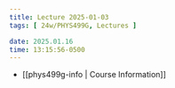 ```yaml
---
title: Lecture 2025-01-03
tags: [ 24w/PHYS499G, Lectures ]

date: 2025.01.16
time: 13:15:56-0500
---
```


- [[phys499g-info | Course Information]]
